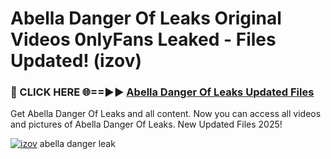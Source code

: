 # Abella Danger Of Leaks Original Videos 0nlyFans Leaked - Files Updated! (izov)

<h3>🔴 CLICK HERE 🌐==►► <a href="https://tinyurl.com/x26r9saj" rel="nofollow">Abella Danger Of Leaks Updated Files</a></h3>

Get Abella Danger Of Leaks and all content. Now you can access all videos and pictures of Abella Danger Of Leaks. New Updated Files 2025!

[![izov](https://i.imgur.com/LkgZPqh.gif)](https://tinyurl.com/x26r9saj)
abella danger leak